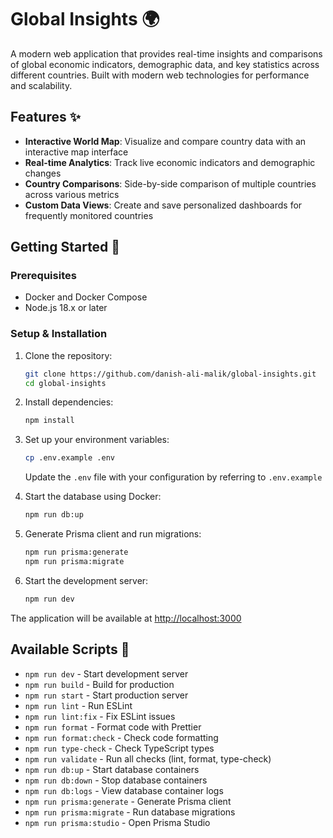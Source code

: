 # Global Insights 🌍

A modern web application that provides real-time insights and comparisons of global economic indicators, demographic data, and key statistics across different countries. Built with modern web technologies for performance and scalability.

## Features ✨

- **Interactive World Map**: Visualize and compare country data with an interactive map interface
- **Real-time Analytics**: Track live economic indicators and demographic changes
- **Country Comparisons**: Side-by-side comparison of multiple countries across various metrics
- **Custom Data Views**: Create and save personalized dashboards for frequently monitored countries

## Getting Started 🚀

### Prerequisites

- Docker and Docker Compose
- Node.js 18.x or later

### Setup & Installation

1. Clone the repository:

   ```bash
   git clone https://github.com/danish-ali-malik/global-insights.git
   cd global-insights
   ```

2. Install dependencies:

   ```bash
   npm install
   ```

3. Set up your environment variables:

   ```bash
   cp .env.example .env
   ```

   Update the `.env` file with your configuration by referring to `.env.example`

4. Start the database using Docker:

   ```bash
   npm run db:up
   ```

5. Generate Prisma client and run migrations:

   ```bash
   npm run prisma:generate
   npm run prisma:migrate
   ```

6. Start the development server:
   ```bash
   npm run dev
   ```

The application will be available at [http://localhost:3000](http://localhost:3000)

## Available Scripts 📜

- `npm run dev` - Start development server
- `npm run build` - Build for production
- `npm run start` - Start production server
- `npm run lint` - Run ESLint
- `npm run lint:fix` - Fix ESLint issues
- `npm run format` - Format code with Prettier
- `npm run format:check` - Check code formatting
- `npm run type-check` - Check TypeScript types
- `npm run validate` - Run all checks (lint, format, type-check)
- `npm run db:up` - Start database containers
- `npm run db:down` - Stop database containers
- `npm run db:logs` - View database container logs
- `npm run prisma:generate` - Generate Prisma client
- `npm run prisma:migrate` - Run database migrations
- `npm run prisma:studio` - Open Prisma Studio
